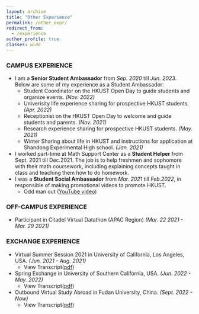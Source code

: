 ```yaml
---
layout: archive
title: "Other Experience"
permalink: /other_expr/
redirect_from:
  - /experience
author_profile: true
classes: wide
---
```


### CAMPUS EXPERIENCE

- I am a **Senior Student Ambassador** from _Sep. 2020_ till _Jun. 2023_. Below are some of my experience as a Student Ambassador: 
  - Student Coordinator on the HKUST Open Day to guide students and organize events. _(Nov. 2022)_
  - Univerisity life experience sharing for prospective HKUST students. _(Apr. 2022)_
  - Receptionist on the HKUST Open Day to welcome and guide students and parents. _(Nov. 2021)_
  - Research experience sharing for prospective HKUST students. _(May. 2021)_
  - Winter Sharing about life in HKUST and instructions for application at Shandong Experimental High school. _(Jan. 2021)_
- I worked part-time at Math Support Center as a **Student Helper** from Sept. 2021 till Dec.2021. The job is to help freshmen and sophomore with their math coursework, including explaining concepts taught in class and teaching them how to do homework.
- I was a **Student Social Ambassador** from _Mar. 2021_ till _Feb.2022_, in responsible of making promotional videos to promote HKUST.
  - Odd man out ([YouTube video](https://www.youtube.com/watch?v=Hus4UkSGgG8))

### OFF-CAMPUS EXPERIENCE

- Participant in Citadel Virtual Datathon (APAC Region) _(Mar. 22 2021 - Mar. 29 2021)_

### EXCHANGE EXPERIENCE

- Virtual Summer Session 2021 in University of California, Los Angeles, USA. _(Jun. 2021 - Aug. 2021)_
  - View Transcript([pdf](../assets/files/uclatrans.pdf))
- Spring Exchange in University of Southern California, USA. _(Jun. 2022 - May. 2022)_
  - View Transcript([pdf](../assets/files/usctrans.pdf))
- Outbound Virtual Study Abroad in Fudan University, China. _(Sept. 2022 - Now)_
  - View Transcript([pdf](../assets/files/fudantrans.pdf))
